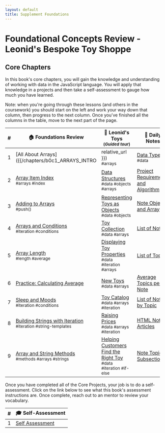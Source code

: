 ```yaml
---
layout: default
title: Supplement Foundations
---
```


# Foundational Concepts Review - Leonid's Bespoke Toy Shoppe

## Core Chapters

In this book's core chapters, you will gain the knowledge and understanding of working with data in the JavaScript language. You will apply that knowledge in a projects and then take a self-assessment to gauge how much you have learned.

Note: when you're going through these lessons (and others in the coursework) you should start on the left and work your way down that column, then progress to the next column. Once you've finished all the columns in the table, move to the next part of the page.

| # | 🏠 Foundations Review | 🧸 Leonid's Toys <br/><sub>(_Guided tour_)</sub> | 📔 Daily Notes |
|--|--|--|--|
| 1 |[All About Arrays]({{/chapters/b0c1_ARRAYS_INTRO | relative_url }}) <br/> <sub style="font-size:0.85rem;">#arrays</sub> | [Data Types](/chapters/LT_DATA_TYPES) <br/> <sub style="font-size:0.85rem;">#data</sub> |  |
| 2 |[Array Item Index](/chapters/ARRAYS_INDICES) <br/> <sub style="font-size:0.85rem;">#arrays #index</sub> | [Data Structures](/chapters/LT_DATA_STRUCTURES) <br/> <sub style="font-size:0.85rem;">#data #objects #arrays</sub> | [Project Requirements and Algorithm](/chapters/DN_REQUIREMENTS) |
| 3 | [Adding to Arrays](/chapters/ARRAYS_PUSH) <br/> <sub style="font-size:0.85rem;">#push()</sub> | [Representing Toys as Objects](/chapters/LT_OBJECTS) <br/> <sub style="font-size:0.85rem;">#data #objects</sub> | [Note Objects and Array](/chapters/DN_OBJECTS) |
| 4 | [Arrays and Conditions](/chapters/CONDITIONS_INTRO) <br/> <sub style="font-size:0.85rem;">#iteration #conditions</sub> | [Toy Collection](/chapters/LT_ARRAYS) <br/> <sub style="font-size:0.85rem;">#data #arrays</sub> | [List of Notes](/chapters/DN_NOTE_LIST) |
| 5 | [Array Length](/chapters/ARRAYS_LENGTH) <br/> <sub style="font-size:0.85rem;">#length #average</sub> | [Displaying Toy Properties](/chapters/LT_PROPERTY_ACCESS) <br/> <sub style="font-size:0.85rem;">#data #iteration #arrays</sub> | [List of Topics](/chapters/DN_TOPICS_LIST) |
| 6 | [Practice: Calculating Average](/chapters/ARRAYS_PRACTICE) | [New Toys](/chapters/LT_ARRAY_PUSH) <br/> <sub style="font-size:0.85rem;">#data #arrays</sub> | [Average Topics per Note](/chapters/DN_TOPICS_AVERAGE) |
| 7 | [Sleep and Moods](/chapters/ARRAYS_CONDITIONS_PRACTICE) <br/> <sub style="font-size:0.85rem;">#iteration #conditions</sub> | [Toy Catalog](/chapters/LT_ARRAY_ITERATION) <br/> <sub style="font-size:0.85rem;">#data #arrays #iteration</sub> | [List of Notes by Topic](/chapters/DN_NOTES_BY_TOPIC) |
| 8 | [Building Strings with Iteration](/chapters/ARRAYS_STRINGS) <br/> <sub style="font-size:0.85rem;">#iteration #string-templates</sub> | [Raising Prices](/chapters/LT_ITERATION_WITH_LOGIC) <br/> <sub style="font-size:0.85rem;">#data #arrays #iteration</sub> | [HTML Note Articles](/chapters/DN_NOTE_ARTICLES) |
| 9 | [Array and String Methods](/chapters/ARRAY_STRING_METHODS) <br/> <sub style="font-size:0.85rem;">#methods #arrays #strings</sub> | [Helping Customers Find the Right Toy](/chapters/LT_FIND) <br/> <sub style="font-size:0.85rem;">#data #iteration #if-else</sub> | [Note Topics Subsection](/chapters/DN_TOPICS_SECTION) |

Once you have completed all of the Core Projects, your job is to do a self-assessment. Click on the link below to see what this book's assessment instructions are. Once complete, reach out to an mentor to review your vocabulary.

| #   | 🎓 Self-Assessment                                                     |
| --- | ---------------------------------------------------------------------- |
| 1   | [Self Assessment](/chapters/JS_DATA_ASSESSMENT) |

